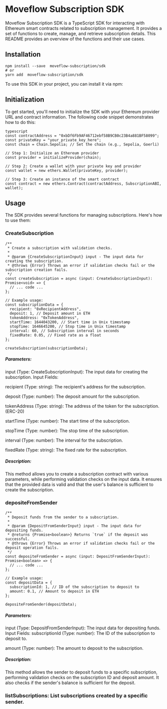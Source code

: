 # Moveflow Subscription SDK

Moveflow Subscription SDK is a TypeScript SDK for interacting with Ethereum smart contracts related to subscription management. It provides a set of functions to create, manage, and retrieve subscription details. This README provides an overview of the functions and their use cases.

## Installation
```
npm install --save  moveflow-subscription/sdk
# or
yarn add  moveflow-subscription/sdk
```

To use this SDK in your project, you can install it via npm:

## Initialization

To get started, you'll need to initialize the SDK with your Ethereum provider URL and contract information. The following code snippet demonstrates how to do this:

```
typescript
const contractAddress = "0xbDf6Fb9AF46712ebf58B9CB0c23B4a881BF58099";
const privateKey = "your_private_key_here";
const chain = Chain.Sepolia; // Set the chain (e.g., Sepolia, Goerli)

// Step 1: Initialize an Ethereum provider
const provider = initializeProvider(chain);

// Step 2: Create a wallet with your private key and provider
const wallet = new ethers.Wallet(privateKey, provider);

// Step 3: Create an instance of the smart contract
const contract = new ethers.Contract(contractAddress, SubscriptionABI, wallet);

```


## Usage 
The SDK provides several functions for managing subscriptions. Here's how to use them:

### CreateSubscription 
```
/**
 * Create a subscription with validation checks.
 *
 * @param {CreateSubscriptionInput} input - The input data for creating the subscription.
 * @throws {Error} Throws an error if validation checks fail or the subscription creation fails.
 */
const createSubscription = async (input: CreateSubscriptionInput): Promise<void> => {
  // ... code ...
};

// Example usage:
const subscriptionData = {
  recipient: "0xRecipientAddress",
  deposit: 1, // Deposit amount in ETH
  tokenAddress: "0xTokenAddress",
  startTime: 1644043200, // Start time in Unix timestamp
  stopTime: 1646645200, // Stop time in Unix timestamp
  interval: 60, // Subscription interval in seconds
  fixedRate: 0.05, // Fixed rate as a float
};

createSubscription(subscriptionData);

```

##### Parameters:

input (Type: CreateSubscriptionInput): The input data for creating the subscription.
Input Fields:

recipient (Type: string): The recipient's address for the subscription.

deposit (Type: number): The deposit amount for the subscription.

tokenAddress (Type: string): The address of the token for the subscription.(ERC-20)

startTime (Type: number): The start time of the subscription.

stopTime (Type: number): The stop time of the subscription.

interval (Type: number): The interval for the subscription.

fixedRate (Type: string): The fixed rate for the subscription.

##### Description:
This method allows you to create a subscription contract with various parameters, while performing validation checks on the input data. It ensures that the provided data is valid and that the user's balance is sufficient to create the subscription.



### depositeFromSender

```
/**
 * Deposit funds from the sender to a subscription.
 *
 * @param {DepositFromSenderInput} input - The input data for depositing funds.
 * @returns {Promise<boolean>} Returns `true` if the deposit was successful.
 * @throws {Error} Throws an error if validation checks fail or the deposit operation fails.
 */
const depositeFromSender = async (input: DepositFromSenderInput): Promise<boolean> => {
  // ... code ...
};

// Example usage:
const depositData = {
  subscriptionId: 1, // ID of the subscription to deposit to
  amount: 0.1, // Amount to deposit in ETH
};

depositeFromSender(depositData);

```


##### Parameters:

input (Type: DepositFromSenderInput): The input data for depositing funds.
Input Fields:
subscriptionId (Type: number): The ID of the subscription to deposit to.

amount (Type: number): The amount to deposit to the subscription.

##### Description:
This method allows the sender to deposit funds to a specific subscription, performing validation checks on the subscription ID and deposit amount. It also checks if the sender's balance is sufficient for the deposit.





### listSubscriptions: List subscriptions created by a specific sender.




